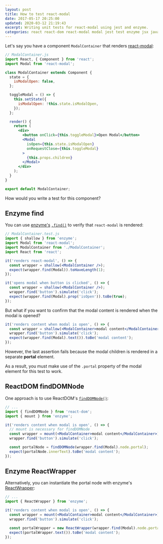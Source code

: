 ```yaml
---
layout: post
title: How to test react-modal
date: 2017-05-17 20:25:00
updated: 2020-03-12 21:19:43
excerpt: Writing unit tests for react-modal using jest and enzyme.
categories: react react-dom react-modal modal jest test enzyme jsx javascript
---
```


Let's say you have a component `ModalContainer` that renders [react-modal](https://github.com/reactjs/react-modal):

```jsx
// ModalContainer.js
import React, { Component } from 'react';
import Modal from 'react-modal';

class ModalContainer extends Component {
  state = {
    isModalOpen: false,
  };

  toggleModal = () => {
    this.setState({
      isModalOpen: !this.state.isModalOpen,
    });
  };

  render() {
    return (
      <div>
        <button onClick={this.toggleModal}>Open Modal</button>
        <Modal
          isOpen={this.state.isModalOpen}
          onRequestClose={this.toggleModal}
        >
          {this.props.children}
        </Modal>
      </div>
    );
  }
}

export default ModalContainer;
```

How would you write a test for this component?

## Enzyme find

You can use [enzyme's](https://github.com/airbnb/enzyme) [`.find()`](https://enzymejs.github.io/enzyme/docs/api/ReactWrapper/find.html) to verify that `react-modal` is rendered:

```jsx
// ModalContainer.test.js
import { shallow } from 'enzyme';
import Modal from 'react-modal';
import ModalContainer from './ModalContainer';
import React from 'react';

it('renders react-modal', () => {
  const wrapper = shallow(<ModalContainer />);
  expect(wrapper.find(Modal)).toHaveLength(1);
});

it('opens modal when button is clicked', () => {
  const wrapper = shallow(<ModalContainer />);
  wrapper.find('button').simulate('click');
  expect(wrapper.find(Modal).prop('isOpen')).toBe(true);
});
```

But what if you want to confirm that the modal content is rendered when the modal is opened?

```jsx
it('renders content when modal is open', () => {
  const wrapper = shallow(<ModalContainer>modal content</ModalContainer>);
  wrapper.find('button').simulate('click');
  expect(wrapper.find(Modal).text()).toBe('modal content');
});
```

However, the last assertion fails because the modal children is rendered in a separate **portal** element.

As a result, you must make use of the `.portal` property of the modal element for this test to work.

## ReactDOM findDOMNode

One approach is to use ReactDOM's [`findDOMNode()`](https://reactjs.org/docs/react-dom.html#finddomnode):

```jsx
// ...
import { findDOMNode } from 'react-dom';
import { mount } from 'enzyme';

it('renders content when modal is open', () => {
  // mount is necessary for findDOMNode
  const wrapper = mount(<ModalContainer>modal content</ModalContainer>);
  wrapper.find('button').simulate('click');

  const portalNode = findDOMNode(wrapper.find(Modal).node.portal);
  expect(portalNode.innerText).toBe('modal content');
});
```

## Enzyme ReactWrapper

Alternatively, you can instantiate the portal node with enzyme's [ReactWrapper](https://github.com/airbnb/enzyme/blob/master/packages/enzyme/src/ReactWrapper.js):

```jsx
// ...
import { ReactWrapper } from 'enzyme';

it('renders content when modal is open', () => {
  const wrapper = mount(<ModalContainer>modal content</ModalContainer>);
  wrapper.find('button').simulate('click');

  const portalWrapper = new ReactWrapper(wrapper.find(Modal).node.portal, true);
  expect(portalWrapper.text()).toBe('modal content');
});
```

